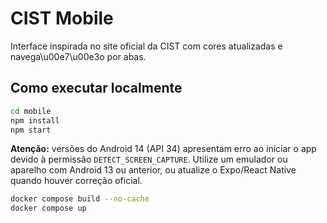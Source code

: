 # CIST Mobile

Interface inspirada no site oficial da CIST com cores atualizadas e navega\u00e7\u00e3o por abas.




## Como executar localmente

```bash
cd mobile
npm install
npm start
```

**Atenção:** versões do Android 14 (API 34) apresentam erro ao iniciar o app
devido à permissão `DETECT_SCREEN_CAPTURE`. Utilize um emulador ou aparelho
com Android 13 ou anterior, ou atualize o Expo/React Native quando houver
correção oficial.


```bash
docker compose build --no-cache
docker compose up
```
